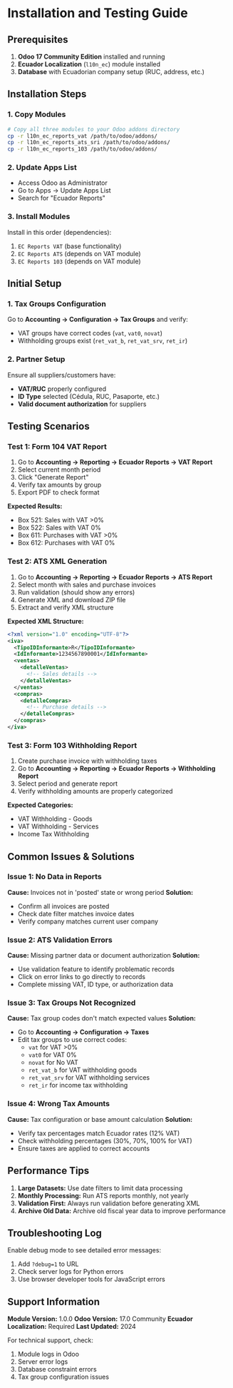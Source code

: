 # Installation and Testing Guide

## Prerequisites

1. **Odoo 17 Community Edition** installed and running
2. **Ecuador Localization** (`l10n_ec`) module installed
3. **Database** with Ecuadorian company setup (RUC, address, etc.)

## Installation Steps

### 1. Copy Modules
```bash
# Copy all three modules to your Odoo addons directory
cp -r l10n_ec_reports_vat /path/to/odoo/addons/
cp -r l10n_ec_reports_ats_sri /path/to/odoo/addons/
cp -r l10n_ec_reports_103 /path/to/odoo/addons/
```

### 2. Update Apps List
- Access Odoo as Administrator
- Go to Apps → Update Apps List
- Search for "Ecuador Reports"

### 3. Install Modules
Install in this order (dependencies):
1. `EC Reports VAT` (base functionality)
2. `EC Reports ATS` (depends on VAT module)
3. `EC Reports 103` (depends on VAT module)

## Initial Setup

### 1. Tax Groups Configuration
Go to **Accounting → Configuration → Tax Groups** and verify:
- VAT groups have correct codes (`vat`, `vat0`, `novat`)
- Withholding groups exist (`ret_vat_b`, `ret_vat_srv`, `ret_ir`)

### 2. Partner Setup
Ensure all suppliers/customers have:
- **VAT/RUC** properly configured
- **ID Type** selected (Cédula, RUC, Pasaporte, etc.)
- **Valid document authorization** for suppliers

## Testing Scenarios

### Test 1: Form 104 VAT Report
1. Go to **Accounting → Reporting → Ecuador Reports → VAT Report**
2. Select current month period
3. Click "Generate Report" 
4. Verify tax amounts by group
5. Export PDF to check format

**Expected Results:**
- Box 521: Sales with VAT >0%
- Box 522: Sales with VAT 0%
- Box 611: Purchases with VAT >0%
- Box 612: Purchases with VAT 0%

### Test 2: ATS XML Generation
1. Go to **Accounting → Reporting → Ecuador Reports → ATS Report**
2. Select month with sales and purchase invoices
3. Run validation (should show any errors)
4. Generate XML and download ZIP file
5. Extract and verify XML structure

**Expected XML Structure:**
```xml
<?xml version="1.0" encoding="UTF-8"?>
<iva>
  <TipoIDInformante>R</TipoIDInformante>
  <IdInformante>1234567890001</IdInformante>
  <ventas>
    <detalleVentas>
      <!-- Sales details -->
    </detalleVentas>
  </ventas>
  <compras>
    <detalleCompras>
      <!-- Purchase details -->
    </detalleCompras>
  </compras>
</iva>
```

### Test 3: Form 103 Withholding Report
1. Create purchase invoice with withholding taxes
2. Go to **Accounting → Reporting → Ecuador Reports → Withholding Report**
3. Select period and generate report
4. Verify withholding amounts are properly categorized

**Expected Categories:**
- VAT Withholding - Goods
- VAT Withholding - Services  
- Income Tax Withholding

## Common Issues & Solutions

### Issue 1: No Data in Reports
**Cause:** Invoices not in 'posted' state or wrong period
**Solution:** 
- Confirm all invoices are posted
- Check date filter matches invoice dates
- Verify company matches current user company

### Issue 2: ATS Validation Errors
**Cause:** Missing partner data or document authorization
**Solution:**
- Use validation feature to identify problematic records
- Click on error links to go directly to records
- Complete missing VAT, ID type, or authorization data

### Issue 3: Tax Groups Not Recognized
**Cause:** Tax group codes don't match expected values
**Solution:**
- Go to **Accounting → Configuration → Taxes**
- Edit tax groups to use correct codes:
  - `vat` for VAT >0%
  - `vat0` for VAT 0%
  - `novat` for No VAT
  - `ret_vat_b` for VAT withholding goods
  - `ret_vat_srv` for VAT withholding services
  - `ret_ir` for income tax withholding

### Issue 4: Wrong Tax Amounts
**Cause:** Tax configuration or base amount calculation
**Solution:**
- Verify tax percentages match Ecuador rates (12% VAT)
- Check withholding percentages (30%, 70%, 100% for VAT)
- Ensure taxes are applied to correct accounts

## Performance Tips

1. **Large Datasets:** Use date filters to limit data processing
2. **Monthly Processing:** Run ATS reports monthly, not yearly
3. **Validation First:** Always run validation before generating XML
4. **Archive Old Data:** Archive old fiscal year data to improve performance

## Troubleshooting Log

Enable debug mode to see detailed error messages:
1. Add `?debug=1` to URL
2. Check server logs for Python errors
3. Use browser developer tools for JavaScript errors

## Support Information

**Module Version:** 1.0.0
**Odoo Version:** 17.0 Community
**Ecuador Localization:** Required
**Last Updated:** 2024

For technical support, check:
1. Module logs in Odoo
2. Server error logs
3. Database constraint errors
4. Tax group configuration issues